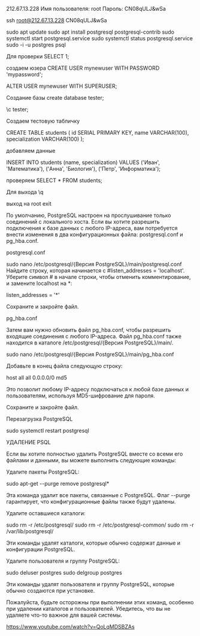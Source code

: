 212.67.13.228 Имя пользователя: root Пароль: CN08qULJ&wSa

ssh root@212.67.13.228 CN08qULJ&wSa

sudo apt update sudo apt install postgresql postgresql-contrib sudo systemctl start postgresql.service sudo systemctl status postgresql.service sudo -i -u postgres psql

Для проверки SELECT 1;

создаем юзера CREATE USER mynewuser WITH PASSWORD 'mypassword';

ALTER USER mynewuser WITH SUPERUSER;

Создание базы create database tester;

\c tester;

Создаем тестовую табличку

CREATE TABLE students ( id SERIAL PRIMARY KEY, name VARCHAR(100), specialization VARCHAR(100) );

добавляем данные

INSERT INTO students (name, specialization) VALUES ('Иван', 'Математика'), ('Анна', 'Биология'), ('Петр', 'Информатика');

проверяем SELECT * FROM students;

Для выхода \q

выход на root exit

По умолчанию, PostgreSQL настроен на прослушивание только соединений с локального хоста. Если вы хотите разрешить подключения к базе данных с любого IP-адреса, вам потребуется внести изменения в два конфигурационных файла: postgresql.conf и pg_hba.conf.

postgresql.conf

sudo nano /etc/postgresql/{Версия PostgreSQL}/main/postgresql.conf Найдите строку, которая начинается с #listen_addresses = 'localhost'. Уберите символ # в начале строки, чтобы отменить комментирование, и замените localhost на *:

listen_addresses = '*'

Сохраните и закройте файл.

pg_hba.conf

Затем вам нужно обновить файл pg_hba.conf, чтобы разрешить входящие соединения с любого IP-адреса. Файл pg_hba.conf также находится в каталоге /etc/postgresql/{Версия PostgreSQL}/main/.

sudo nano /etc/postgresql/{Версия PostgreSQL}/main/pg_hba.conf

Добавьте в конец файла следующую строку:

host all all 0.0.0.0/0 md5

Это позволит любому IP-адресу подключаться к любой базе данных и пользователям, используя MD5-шифрование для пароля.

Сохраните и закройте файл.

Перезагрузка PostgreSQL

sudo systemctl restart postgresql

УДАЛЕНИЕ PSQL

Если вы хотите полностью удалить PostgreSQL вместе со всеми его файлами и данными, вы можете выполнить следующие команды:

Удалите пакеты PostgreSQL:

sudo apt-get --purge remove postgresql*

Эта команда удалит все пакеты, связанные с PostgreSQL. Флаг --purge гарантирует, что конфигурационные файлы также будут удалены.

Удалите оставшиеся каталоги:

sudo rm -r /etc/postgresql/ sudo rm -r /etc/postgresql-common/ sudo rm -r /var/lib/postgresql/

Эти команды удалят каталоги, которые обычно содержат данные и конфигурации PostgreSQL.

Удалите пользователя и группу PostgreSQL:

sudo deluser postgres sudo delgroup postgres

Эти команды удалят пользователя и группу PostgreSQL, которые обычно создаются при установке.

Пожалуйста, будьте осторожны при выполнении этих команд, особенно при удалении каталогов и пользователей. Убедитесь, что вы не удаляете что-то важное для вашей системы.


https://www.youtube.com/watch?v=QoLqMDSBZAs
